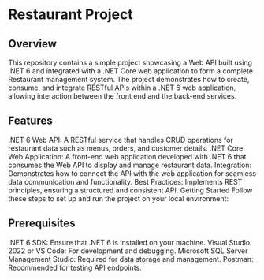 # Restaurant Project 

## Overview
This repository contains a simple project showcasing a Web API built using .NET 6 and integrated with a .NET Core web application to form a complete Restaurant management system. The project demonstrates how to create, consume, and integrate RESTful APIs within a .NET 6 web application, allowing interaction between the front end and the back-end services.

## Features
.NET 6 Web API: A RESTful service that handles CRUD operations for restaurant data such as menus, orders, and customer details.
.NET Core Web Application: A front-end web application developed with .NET 6 that consumes the Web API to display and manage restaurant data.
Integration: Demonstrates how to connect the API with the web application for seamless data communication and functionality.
Best Practices: Implements REST principles, ensuring a structured and consistent API.
Getting Started
Follow these steps to set up and run the project on your local environment:

## Prerequisites
.NET 6 SDK: Ensure that .NET 6 is installed on your machine.
Visual Studio 2022 or VS Code: For development and debugging.
Microsoft SQL Server Management Studio: Required for data storage and management.
Postman: Recommended for testing API endpoints.
